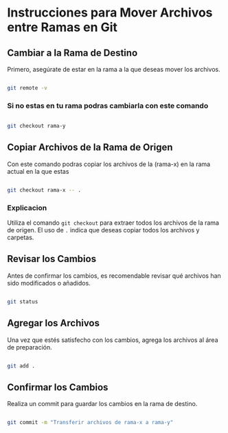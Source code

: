  # Instrucciones para Mover Archivos entre Ramas en Git


## Cambiar a la Rama de Destino

Primero, asegúrate de estar en la rama a la que deseas mover los archivos.

```bash

git remote -v 

```

### Si no estas en tu rama podras cambiarla con este comando

```bash

git checkout rama-y

```

## Copiar Archivos de la Rama de Origen

Con este comando podras copiar los archivos de la (rama-x) en la rama actual en la que estas

```bash

git checkout rama-x -- .

```

### Explicacion

Utiliza el comando `git checkout` para extraer todos los archivos de la rama de origen. El uso de `.` indica que deseas copiar todos los archivos y carpetas.


## Revisar los Cambios


Antes de confirmar los cambios, es recomendable revisar qué archivos han sido modificados o añadidos.

```bash

git status

```

## Agregar los Archivos


Una vez que estés satisfecho con los cambios, agrega los archivos al área de preparación.

```bash

git add .

```

## Confirmar los Cambios


Realiza un commit para guardar los cambios en la rama de destino.

```bash

git commit -m "Transferir archivos de rama-x a rama-y"

```